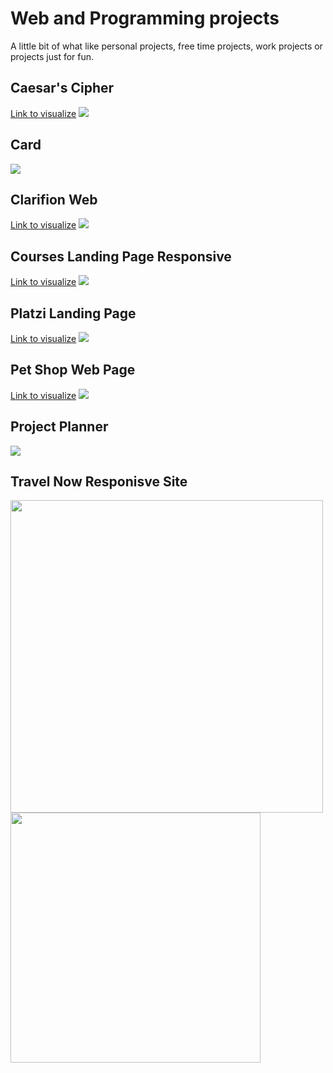 <h1>Web and Programming projects</h1>
A little bit of what like personal projects, free time projects, work projects or projects just for fun.
<h2>Caesar's Cipher</h2>
<a href="https://caesarsciphergui.netlify.app/">Link to visualize</a>
<img src="CaesarsCipher/CaesarsCipher.PNG">
<br>
<h2>Card</h2>
<img src="Card/Card.PNG">
<br>
<h2>Clarifion Web</h2>
<a href="https://clarifionweb.netlify.app/">Link to visualize</a>
<img src="ClarifionWeb/Clarifion Upsell.png">
<br>
<h2>Courses Landing Page Responsive</h2>
<a href="https://courseslandingpage.netlify.app/">Link to visualize</a>
<img src="CoursesLandingPageResponsive/CoursesResponsiveLanding.JPG">
<br>
<h2>Platzi Landing Page</h2>
<a href="https://platzilandingpage.netlify.app/">Link to visualize</a>
<img src="PlatziLandingPage/LandingPage.PNG"></img>
<br>
<h2>Pet Shop Web Page</h2>
<a href="https://boisterous-griffin-2d08f4.netlify.app/">Link to visualize</a>
<img src="PetShopWebPage/PetShop.JPG">
<br>
<h2>Project Planner</h2>
<img src="ProjectPlanner/ProjectPlanner.PNG">
<br>
<h2>Travel Now Responisve Site</h2>
<img src="TravelNowSite/TravelNow.PNG" style="width:500px;">
<img src="travelNowSite/TravelNow2.PNG" style="width:400px;">
